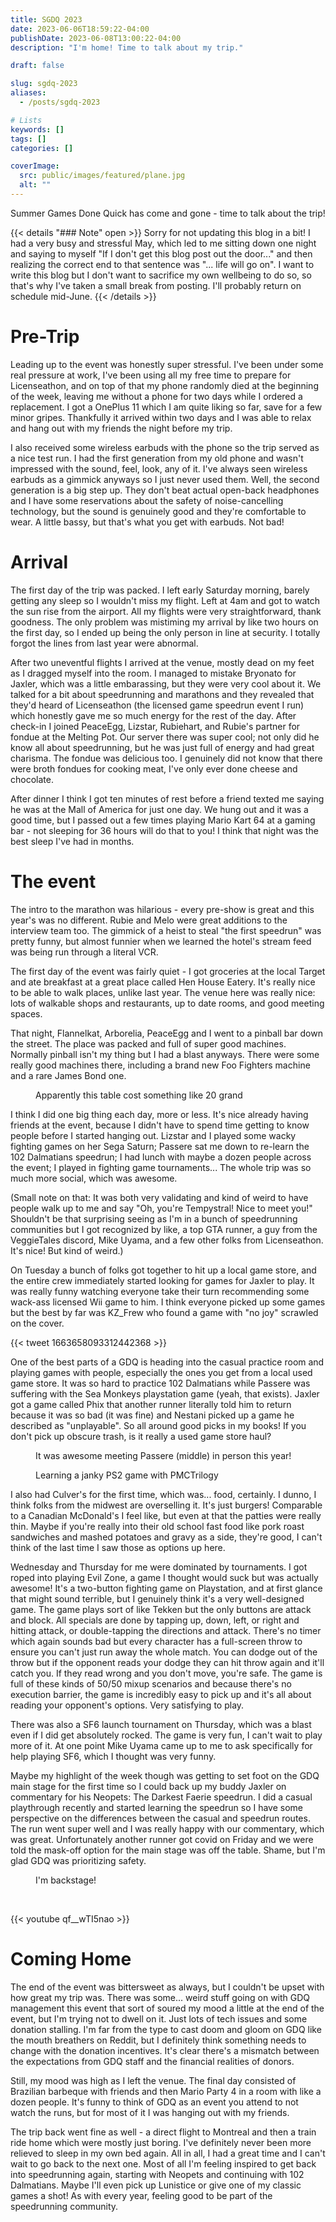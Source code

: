 ```yaml
---
title: SGDQ 2023
date: 2023-06-06T18:59:22-04:00
publishDate: 2023-06-08T13:00:22-04:00
description: "I'm home! Time to talk about my trip."

draft: false

slug: sgdq-2023
aliases:
  - /posts/sgdq-2023

# Lists
keywords: []
tags: []
categories: []

coverImage:
  src: public/images/featured/plane.jpg
  alt: ""
---
```


Summer Games Done Quick has come and gone - time to talk about the trip!

{{< details "### Note" open >}}
Sorry for not updating this blog in a bit! I had a very busy and stressful May, which led to me sitting down one night and saying to myself "If I don't get this blog post out the door..." and then realizing the correct end to that sentence was "... life will go on". I want to write this blog but I don't want to sacrifice my own wellbeing to do so, so that's why I've taken a small break from posting. I'll probably return on schedule mid-June.
{{< /details >}}

# Pre-Trip
Leading up to the event was honestly super stressful. I've been under some real pressure at work, I've been using all my free time to prepare for Licenseathon, and on top of that my phone randomly died at the beginning of the week, leaving me without a phone for two days while I ordered a replacement. I got a OnePlus 11 which I am quite liking so far, save for a few minor gripes. Thankfully it arrived within two days and I was able to relax and hang out with my friends the night before my trip.

I also received some wireless earbuds with the phone so the trip served as a nice test run. I had the first generation from my old phone and wasn't impressed with the sound, feel, look, any of it. I've always seen wireless earbuds as a gimmick anyways so I just never used them. Well, the second generation is a big step up. They don't beat actual open-back headphones and I have some reservations about the safety of noise-cancelling technology, but the sound is genuinely good and they're comfortable to wear. A little bassy, but that's what you get with earbuds. Not bad!

<Figure src="images/travel/coffee.jpg" alt="Me, sitting in the Ottawa airport watching the sun rise." command="Fit" options="640x720 webp q90 photo Lanczos" >
</Figure>

# Arrival
The first day of the trip was packed. I left early Saturday morning, barely getting any sleep so I wouldn't miss my flight. Left at 4am and got to watch the sun rise from the airport. All my flights were very straightforward, thank goodness. The only problem was mistiming my arrival by like two hours on the first day, so I ended up being the only person in line at security. I totally forgot the lines from last year were abnormal.

After two uneventful flights I arrived at the venue, mostly dead on my feet as I dragged myself into the room. I managed to mistake Bryonato for Jaxler, which was a little embarassing, but they were very cool about it. We talked for a bit about speedrunning and marathons and they revealed that they'd heard of Licenseathon (the licensed game speedrun event I run) which honestly gave me so much energy for the rest of the day. After check-in I joined PeaceEgg, Lizstar, Rubiehart, and Rubie's partner for fondue at the Melting Pot. Our server there was super cool; not only did he know all about speedrunning, but he was just full of energy and had great charisma. The fondue was delicious too. I genuinely did not know that there were broth fondues for cooking meat, I've only ever done cheese and chocolate.

After dinner I think I got ten minutes of rest before a friend texted me saying he was at the Mall of America for just one day. We hung out and it was a good time, but I passed out a few times playing Mario Kart 64 at a gaming bar - not sleeping for 36 hours will do that to you! I think that night was the best sleep I've had in months.

<!-- - no sleep, tired and mostly comfortable flights, dead on my feet as I arrive
- Funny story in hindsight about mistaking Bryanato for Jaxler. Bryanoto knew what Licenseathon was though which is sick
- Got fondue after check-in
- Jetted off to the MoA to meet Rim and hang out for a bit
- Very weird games of MK64

Had the best sleep I've had in weeks -->

# The event
The intro to the marathon was hilarious - every pre-show is great and this year's was no different. Rubie and Melo were great additions to the interview team too. The gimmick of a heist to steal "the first speedrun" was pretty funny, but almost funnier when we learned the hotel's stream feed was being run through a literal VCR.

The first day of the event was fairly quiet - I got groceries at the local Target and ate breakfast at a great place called Hen House Eatery. It's really nice to be able to walk places, unlike last year. The venue here was really nice: lots of walkable shops and restaurants, up to date rooms, and good meeting spaces.

That night, Flannelkat, Arborelia, PeaceEgg and I went to a pinball bar down the street. The place was packed and full of super good machines. Normally pinball isn't my thing but I had a blast anyways. There were some really good machines there, including a brand new Foo Fighters machine and a rare James Bond one.

<Figure src="images/pinball/pinball-1.jpg" alt="Myself, Flannelkat, and PeaceEgg standing around a James Bond pinball table" >
</Figure>

<Figure src="images/pinball/pinball-2.png"alt="A very cool James Bond-themed pinball table">
Apparently this table cost something like 20 grand
</Figure>

<!-- - Marathon intro was great
- First run was a blast as well
- Got breakfast at Hen House Eatery
- Got groceries
- Played pinball at a bar which was pretty fun -->

I think I did one big thing each day, more or less. It's nice already having friends at the event, because I didn't have to spend time getting to know people before I started hanging out. Lizstar and I played some wacky fighting games on her Sega Saturn; Passere sat me down to re-learn the 102 Dalmatians speedrun; I had lunch with maybe a dozen people across the event; I played in fighting game tournaments... The whole trip was so much more social, which was awesome.

(Small note on that: It was both very validating and kind of weird to have people walk up to me and say "Oh, you're Tempystral! Nice to meet you!" Shouldn't be that surprising seeing as I'm in a bunch of speedrunning communities but I got recognized by like, a top GTA runner, a guy from the VeggieTales discord, Mike Uyama, and a few other folks from Licenseathon. It's nice! But kind of weird.)

On Tuesday a bunch of folks got together to hit up a local game store, and the entire crew immediately started looking for games for Jaxler to play. It was really funny watching everyone take their turn recommending some wack-ass licensed Wii game to him. I think everyone picked up some games but the best by far was KZ_Frew who found a game with "no joy" scrawled on the cover.

{{< tweet 1663658093312442368 >}}

<Figure src="images/gamestore_1.jpg" command="Fill" options="720x720 bottom webp q90 photo Lanczos" >
</Figure>
<Figure src="images/gamestore_2.png" command="Fit" options="720x720 webp q90 photo Lanczos" >
</Figure>

One of the best parts of a GDQ is heading into the casual practice room and playing games with people, especially the ones you get from a local used game store. It was so hard to practice 102 Dalmatians while Passere was suffering with the Sea Monkeys playstation game (yeah, that exists). Jaxler got a game called Phix that another runner literally told him to return because it was so bad (it was fine) and Nestani picked up a game he described as "unplayable". So all around good picks in my books! If you don't pick up obscure trash, is it really a used game store haul?

<Figure src="images/venue/102d.jpg"alt="Myself, Passere, and Nestani playing 102 Dalmatians">
It was awesome meeting Passere (middle) in person this year!
</Figure>

<Figure src="images/venue/project eden.jpg"alt="Learning a janky PS2 game with PMCTrilogy">
Learning a janky PS2 game with PMCTrilogy
</Figure>

I also had Culver's for the first time, which was... food, certainly. I dunno, I think folks from the midwest are overselling it. It's just burgers! Comparable to a Canadian McDonald's I feel like, but even at that the patties were really thin. Maybe if you're really into their old school fast food like pork roast sandwiches and mashed potatoes and gravy as a side, they're good, I can't think of the last time I saw those as options up here.

<!-- # Monday -->
<!-- - Slower day, mostly hung out with folks.
- Got Jimmy John's with friends
- Napped
- Played wacky Saturn fighting games with Lizstar -->

<!-- # Tuesday -->
<!-- - Woke up early to watch 102 Dalmatians
- Went to a retro game store with a bunch of people. Everyone was having a good time and we basically all immediately started looking for games for Jaxler to speedrun. Frew found a game where someone had written "no joy" on the cover
- Hung out with Passere, Jaxler, and Nestani
- Got Culver's. It was fine! Not bad but not outstanding either, just fine. Comparable to a Canadian McDonald's I feel like. Maybe if you're really into their old school fast food like pork roast sandwiches and mashed potatoes and gravy as a side, they're good.
- Learned some 102 Dalmatians -->

Wednesday and Thursday for me were dominated by tournaments. I got roped into playing Evil Zone, a game I thought would suck but was actually awesome! It's a two-button fighting game on Playstation, and at first glance that might sound terrible, but I genuinely think it's a very well-designed game. The game plays sort of like Tekken but the only buttons are attack and block. All specials are done by tapping up, down, left, or right and hitting attack, or double-tapping the directions and attack. There's no timer which again sounds bad but every character has a full-screen throw to ensure you can't just run away the whole match. You can dodge out of the throw but if the opponent reads your dodge they can hit throw again and it'll catch you. If they read wrong and you don't move, you're safe. The game is full of these kinds of 50/50 mixup scenarios and because there's no execution barrier, the game is incredibly easy to pick up and it's all about reading your opponent's options. Very satisfying to play.

There was also a SF6 launch tournament on Thursday, which was a blast even if I did get absolutely rocked. The game is very fun, I can't wait to play more of it. At one point Mike Uyama came up to me to ask specifically for help playing SF6, which I thought was very funny.

<Figure src="images/tourneys/evilzone.jpg" >
</Figure>

<Figure src="images/tourneys/evilzone2.jpg" >
</Figure>

<Figure src="images/tourneys/streets.jpg" >
</Figure>

Maybe my highlight of the week though was getting to set foot on the GDQ main stage for the first time so I could back up my buddy Jaxler on commentary for his Neopets: The Darkest Faerie speedrun. I did a casual playthrough recently and started learning the speedrun so I have some perspective on the differences between the casual and speedrun routes. The run went super well and I was really happy with our commentary, which was great. Unfortunately another runner got covid on Friday and we were told the mask-off option for the main stage was off the table. Shame, but I'm glad GDQ was prioritizing safety.

<Figure src="images/venue/backstage.jpg"alt="It's me backstage!">
I'm backstage!
</Figure>
</br>

{{< youtube qf__wTI5nao >}}

<!-- # Wednesday -->
<!-- - Got breakfast with some runners at Henhouse
- Played some games in the practice room, then joined the Evil Zone tournament
- Got conveyor sushi with those same folks
- Staying up late for silly block -->

<!-- # Thursday -->
<!-- - oops actually it was going to bed early and waking up also early for silly block
- slept for a good part of the day tbh
- Grabbed lunch and hung out with a few people
- Did commentary practice for Neopets
- Played in the SF6 launch night tournament -->

<!-- # Friday -->
<!-- - Got up early to watch Lunistice
- Grabbed lunch with some folks
- Had Brazilian BBQ and maybe had too much to drink -->

# Coming Home
The end of the event was bittersweet as always, but I couldn't be upset with how great my trip was. There was some... weird stuff going on with GDQ management this event that sort of soured my mood a little at the end of the event, but I'm trying not to dwell on it. Just lots of tech issues and some donation stalling. I'm far from the type to cast doom and gloom on GDQ like the mouth breathers on Reddit, but I definitely think something needs to change with the donation incentives. It's clear there's a mismatch between the expectations from GDQ staff and the financial realities of donors.

Still, my mood was high as I left the venue. The final day consisted of Brazilian barbeque with friends and then Mario Party 4 in a room with like a dozen people. It's funny to think of GDQ as an event you attend to not watch the runs, but for most of it I was hanging out with my friends.

<Figure src="images/travel/montreal.jpg" >
</Figure>

The trip back went fine as well - a direct flight to Montreal and then a train ride home which were mostly just boring. I've definitely never been more relieved to sleep in my own bed again. All in all, I had a great time and I can't wait to go back to the next one. Most of all I'm feeling inspired to get back into speedrunning again, starting with Neopets and continuing with 102 Dalmatians. Maybe I'll even pick up Lunistice or give one of my classic games a shot! As with every year, feeling good to be part of the speedrunning community.

<!-- # Saturday -->
<!-- - Woke up super early for the Neopets run, which went very well!
- On and off watching runs and grabbing food.
- Lots of saying goodbyes which sucks but it's great knowing I'll see these folks again
- Grabbed retro games with Jaxler, Nestani, and a few others
- Got burgers with Kat
- Played mario party with Passere and BanditYoshi and Nestani and like every single KH runner ever -->
